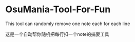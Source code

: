 # OsuMania-Tool-For-Fun

This tool can randomly remove one note each for each line

这是一个自动帮你随机把每行扣一个note的搞耍工具